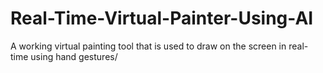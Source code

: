 # Real-Time-Virtual-Painter-Using-AI
A working virtual painting tool that is used to draw on the screen in real-time using hand gestures/
